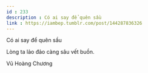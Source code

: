 ```yaml
---
id : 233
description : Có ai say để quên sầu
link : https://iambep.tumblr.com/post/144287836326
---
```


Có ai say để quên sầu

Lòng ta lảo đảo càng sâu vết buồn.

Vũ Hoàng Chương